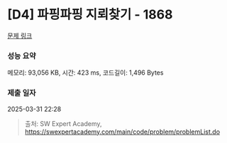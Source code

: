 # [D4] 파핑파핑 지뢰찾기 - 1868 

[문제 링크](https://swexpertacademy.com/main/code/problem/problemDetail.do?contestProbId=AV5LwsHaD1MDFAXc) 

### 성능 요약

메모리: 93,056 KB, 시간: 423 ms, 코드길이: 1,496 Bytes

### 제출 일자

2025-03-31 22:28



> 출처: SW Expert Academy, https://swexpertacademy.com/main/code/problem/problemList.do